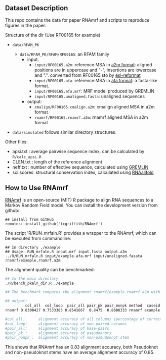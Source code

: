 
## Dataset Description 

This repo contains the data for paper RNAmrf and scripts to reproduce figures in the paper.

Structure of the dir (Use RF00165 for example)

- `data/RFAM_PK`
    - `data/RFAM_PK/RFAM/RF00165`: an RFAM family
        - input:
            - `input/RF00165.a2m`: reference MSA in [a2m format](http://emboss.sourceforge.net/docs/themes/AlignFormats.html): aligned positions are in uppercase and "-", insertions are lowercase and ".". converted from RF00165.sto by [esl-reformat](http://eddylab.org/infernal/)
            - `input/RF00165.afa`: reference MSA in [afa format](https://www.cgl.ucsf.edu/chimera/docs/ContributedSoftware/multalignviewer/afasta.html): a fasta-like format.
            - `input/RF00165.afa.mrf`: MRF model produced by GREMLIN
            - `input/RF00165.unaligned.fasta`: unaligned sequences
        - output:
            - `cmalign/RF00165.cmalign.a2m`: cmalign aligned MSA in a2m format
            - `rnamrf/RF00165.rnamrf.a2m`: rnamrf aligned MSA in a2m format
        
- `data/simulated` follows similar directory structures.

Other files:

- apsi.txt : average pairwise sequence index, can be calculated by `R/calc_apsi.R`
- CLEN.txt : length of the reference alignment
- neff.txt : number of effective sequence, calculated using [GREMLIN](https://github.com/sokrypton/GREMLIN_CPP)
- sci.scores: structural conservation index, calculated using [RNAalifold](https://www.tbi.univie.ac.at/RNA/)


## How to Use RNAmrf

[RNAmrf](https://github.com/tcgriffith/RNAmrf/) is an open-source (MIT) R package to align RNA sequences to a Markov Random Field model. You can install the development version from github:

```
## install from GitHub
remotes::install_github('tcgriffith/RNAmrf')
```

The script 'R/RUN_mrfaln.R' provides a wrapper to the RNAmrf, which can be executed from commandline:

```
## In directory ./example
## Usage: RUN_mrfaln.R input.mrf input.fasta output.a2m
../R/RUN_mrfaln.R input/example.afa.mrf input/unaligned.fasata rnamrf/example.rnamrf.a2m
```

The alignment quality can be benchmarked:

```bash
## In the main directory
./R/bench_pkaln_dir.R ./example

## The benchmark compares the alignment rnamrf/example.rnamrf.a2m with reference MSA input/example.a2m. 

## output:
         col_all  col_loop  pair_all pair_pk pair_nonpk method  caseid
rnamrf 0.8300427 0.7533383 0.8541667  0.8475  0.8608333 rnamrf example

#col_all:      alignment accuracy of all columns (percentage of correctly aligned positions comparing test and reference MSA)
#col_loop:     alignment accuracy of non-paired columns
#pair_all:     alignment accuracy of base-pairs
#pair_pk :     alignment accuracy of pseudoknots
#pair_nonpk :  alignment accuracy of non-pseudoknot stem
```

This shows that RNAmrf has an 0.83 alignment accuracy, both Pseudoknot and non-pseudoknot stems have an average alignment accuracy of 0.85.
